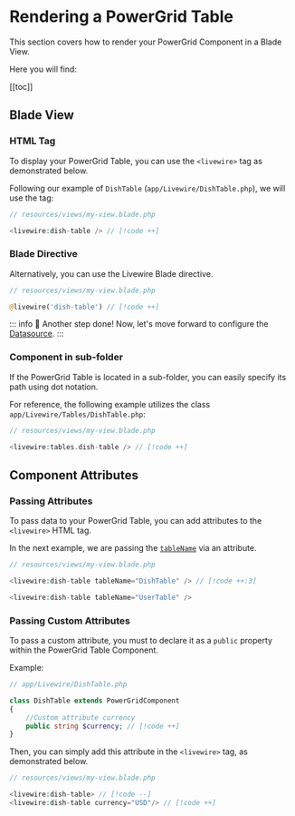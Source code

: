 # Rendering a PowerGrid Table

This section covers how to render your PowerGrid Component in a Blade View.

Here you will find:

[[toc]]

## Blade View

### HTML Tag

To display your PowerGrid Table, you can use the `<livewire>` tag as demonstrated below.

Following our example of `DishTable` (`app/Livewire/DishTable.php`), we will use the tag:

```php
// resources/views/my-view.blade.php

<livewire:dish-table /> // [!code ++]
```

### Blade Directive

Alternatively, you can use the Livewire Blade directive.

```php
// resources/views/my-view.blade.php

@livewire('dish-table') // [!code ++]
```

::: info 🎉 Another step done!
Now, let's move forward to configure the [Datasource](/table-component/data-source.html).
:::

### Component in sub-folder

If the PowerGrid Table is located in a sub-folder, you can easily specify its path using dot notation.

For reference, the following example utilizes the class `app/Livewire/Tables/DishTable.php`:

```php
// resources/views/my-view.blade.php

<livewire:tables.dish-table /> // [!code ++]
```

## Component Attributes

### Passing Attributes

To pass data to your PowerGrid Table, you can add attributes to the `<livewire>` HTML tag.

In the next example, we are passing the [`tableName`](/table-component/component-configuration.html#table-name) via an attribute.

```php
// resources/views/my-view.blade.php

<livewire:dish-table tableName="DishTable" /> // [!code ++:3]

<livewire:dish-table tableName="UserTable" />
```

### Passing Custom Attributes

To pass a custom attribute, you must to declare it as a `public` property within the PowerGrid Table Component.

Example:

```php
// app/Livewire/DishTable.php

class DishTable extends PowerGridComponent
{
    //Custom attribute currency
    public string $currency; // [!code ++]
}
```

Then, you can simply add this attribute in the `<livewire>` tag, as demonstrated below.

```php
// resources/views/my-view.blade.php

<livewire:dish-table> // [!code --]
<livewire:dish-table currency="USD"/> // [!code ++]
```

